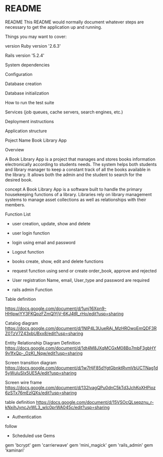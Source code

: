 # README

README
This README would normally document whatever steps are necessary to get the application up and running.

Things you may want to cover:

version
Ruby version '2.6.3'

Rails version '5.2.4'

System dependencies

Configuration

Database creation

Database initialization

How to run the test suite

Services (job queues, cache servers, search engines, etc.)

Deployment instructions

Application structure

Poject Name Book Library App

Overview

A Book Library App is a project that manages and stores books information electronically according to students needs. The system helps both students and library manager to keep a constant track of all the books available in the library. It allows both the admin and the student to search for the desired book.

concept A Book Library App is a software built to handle the primary housekeeping functions of a library. Libraries rely on library management systems to manage asset collections as well as relationships with their members.

Function List

* user creation, update, show and delete

* user login function

* login using email and password

* Logout function

* books create, show, edit and delete functions

*  request function using send or create order_book, approve and rejected

* User registration Name, email, User_type and password are required

* rails admin Function

Table definition

https://docs.google.com/document/d/1unj16Xpn9-HHIpwiYY3FKQpzFZmQlYjV-6KJ4tR_rHo/edit?usp=sharing

Catalog diagram
https://docs.google.com/document/d/1NlP4L3UueRAj_MzHROwoEmQDF3RZ0TzV7Z43xbUBxx8/edit?usp=sharing

Entity Relationship Diagram Definition
https://docs.google.com/document/d/1dt4M8JXqMCGxM08Bo7mbF3gbHY9v1fxQp-_OzKI_Nqw/edit?usp=sharing

Screen transition diagram
https://docs.google.com/document/d/1w7HjF85dYgtGbnktRvmVbUCTNag1d5yWuluSIx5UE5A/edit?usp=sharing

Screen wire frame
https://docs.google.com/document/d/132lvagQPu0dnC5kTd3JchKoXHPioz6zSTx76mEzlQXs/edit?usp=sharing

table definition
https://docs.google.com/document/d/15VSOcQLsepznu_r-kNxihJyncJvWL3_wIc0prWA045c/edit?usp=sharing

* Authentication

 follow

* Scheduled use Gems

gem 'bcrypt'
gem 'carrierwave'
gem 'mini_magick'
gem 'rails_admin'
gem 'kaminari'

